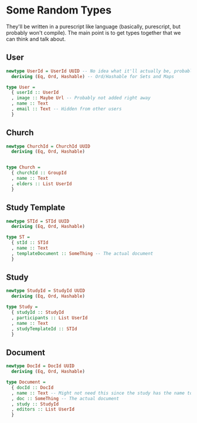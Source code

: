 # Some Random Types
They'll be written in a purescript like language (basically,
purescript, but probably won't compile). The main point is to get types together
that we can think and talk about.


## User
```purescript
newtype UserId = UserId UUID -- No idea what it'll actually be, probably just stick with UUID
  deriving (Eq, Ord, Hashable) -- Ord/Hashable for Sets and Maps

type User =
  { userId :: UserId
  , image :: Maybe Url -- Probably not added right away
  , name :: Text
  , email :: Text -- Hidden from other users
  }
```

## Church
```purescript
newtype ChurchId = ChurchId UUID
  deriving (Eq, Ord, Hashable)


type Church =
  { churchId :: GroupId
  , name :: Text
  , elders :: List UserId
  }
```



## Study Template
```purescript
newtype STId = STId UUID
  deriving (Eq, Ord, Hashable)

type ST =
  { stId :: STId
  , name :: Text
  , templateDocument :: SomeThing -- The actual document
  }
```

## Study
```purescript
newtype StudyId = StudyId UUID
  deriving (Eq, Ord, Hashable)

type Study =
  { studyId :: StudyId
  , participants :: List UserId
  , name :: Text
  , studyTemplateId :: STId
  }
```


## Document
```purescript
newtype DocId = DocId UUID
  deriving (Eq, Ord, Hashable)

type Document =
  { docId :: DocId
  , name :: Text -- Might not need this since the study has the name too
  , doc :: SomeThing -- The actual document
  , study :: StudyId
  , editors :: List UserId
  }
```
